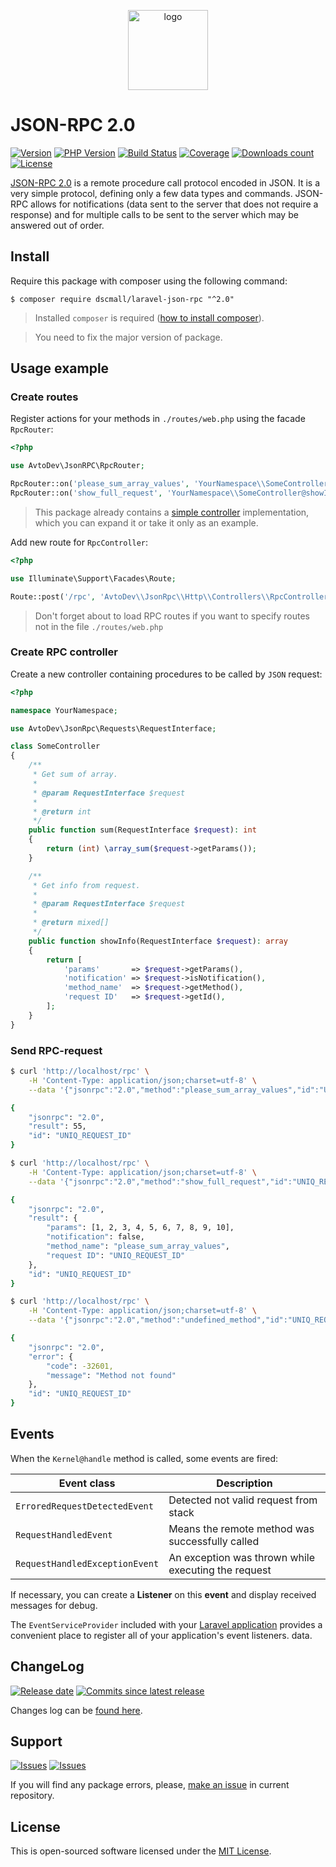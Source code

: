 <p align="center">
  <img src="https://hsto.org/webt/lj/s8/ev/ljs8evshzjvuhkmj_325uqycvu8.png" width="128" alt="logo"/>
</p>

# JSON-RPC 2.0

[![Version][badge_packagist_version]][link_packagist]
[![PHP Version][badge_php_version]][link_packagist]
[![Build Status][badge_build_status]][link_build_status]
[![Coverage][badge_coverage]][link_coverage]
[![Downloads count][badge_downloads_count]][link_packagist]
[![License][badge_license]][link_license]

[JSON-RPC 2.0] is a remote procedure call protocol encoded in JSON. It is a very simple protocol, defining only a few data types and commands. JSON-RPC allows for notifications (data sent to the server that does not require a response) and for multiple calls to be sent to the server which may be answered out of order.

## Install

Require this package with composer using the following command:

```shell
$ composer require dscmall/laravel-json-rpc "^2.0"
```

> Installed `composer` is required ([how to install composer][getcomposer]).

> You need to fix the major version of package.

## Usage example

### Create routes

Register actions for your methods in `./routes/web.php` using the facade `RpcRouter`:

```php
<?php

use AvtoDev\JsonRPC\RpcRouter;

RpcRouter::on('please_sum_array_values', 'YourNamespace\\SomeController@sum');
RpcRouter::on('show_full_request', 'YourNamespace\\SomeController@showInfo');
```

> This package already contains a [simple controller](./src/Http/Controllers/RpcController.php) implementation, which you can expand it or take it only as an example.

Add new route for `RpcController`:

```php
<?php

use Illuminate\Support\Facades\Route;

Route::post('/rpc', 'AvtoDev\\JsonRpc\\Http\\Controllers\\RpcController');
```

> Don't forget about to load RPC routes if you want to specify routes not in the file `./routes/web.php`

### Create RPC controller

Create a new controller containing procedures to be called by `JSON` request:

```php
<?php

namespace YourNamespace;

use AvtoDev\JsonRpc\Requests\RequestInterface;

class SomeController
{
    /**
     * Get sum of array.
     *
     * @param RequestInterface $request
     *
     * @return int
     */
    public function sum(RequestInterface $request): int
    {
        return (int) \array_sum($request->getParams());
    }

    /**
     * Get info from request.
     *
     * @param RequestInterface $request
     *
     * @return mixed[]
     */
    public function showInfo(RequestInterface $request): array
    {
        return [
            'params'       => $request->getParams(),
            'notification' => $request->isNotification(),
            'method_name'  => $request->getMethod(),
            'request ID'   => $request->getId(),
        ];
    }
}
```

### Send RPC-request

```bash
$ curl 'http://localhost/rpc' \
    -H 'Content-Type: application/json;charset=utf-8' \
    --data '{"jsonrpc":"2.0","method":"please_sum_array_values","id":"UNIQ_REQUEST_ID","params":[1,2,3,4,5,6,7,8,9,10]}'

{
    "jsonrpc": "2.0",
    "result": 55,
    "id": "UNIQ_REQUEST_ID"
}
```

```bash
$ curl 'http://localhost/rpc' \
    -H 'Content-Type: application/json;charset=utf-8' \
    --data '{"jsonrpc":"2.0","method":"show_full_request","id":"UNIQ_REQUEST_ID","params":[1,2,3,4,5,6,7,8,9,10]}'

{
    "jsonrpc": "2.0",
    "result": {
        "params": [1, 2, 3, 4, 5, 6, 7, 8, 9, 10],
        "notification": false,
        "method_name": "please_sum_array_values",
        "request ID": "UNIQ_REQUEST_ID"
    },
    "id": "UNIQ_REQUEST_ID"
}
```

```bash
$ curl 'http://localhost/rpc' \
    -H 'Content-Type: application/json;charset=utf-8' \
    --data '{"jsonrpc":"2.0","method":"undefined_method","id":"UNIQ_REQUEST_ID"}'

{
    "jsonrpc": "2.0",
    "error": {
        "code": -32601,
        "message": "Method not found"
    },
    "id": "UNIQ_REQUEST_ID"
}
```

## Events

When the `Kernel@handle` method is called, some events are fired:

Event class                     | Description
------------------------------- | -----------
`ErroredRequestDetectedEvent`   | Detected not valid request from stack
`RequestHandledEvent`           | Means the remote method was successfully called
`RequestHandledExceptionEvent`  | An exception was thrown while executing the request

If necessary, you can create a **Listener** on this **event** and display received messages for debug.

The `EventServiceProvider` included with your [Laravel application](https://laravel.com/docs/events) provides a convenient place to register all of your application's event listeners.
 data.

## ChangeLog

[![Release date][badge_release_date]][link_releases]
[![Commits since latest release][badge_commits_since_release]][link_commits]

Changes log can be [found here][link_changes_log].

## Support

[![Issues][badge_issues]][link_issues]
[![Issues][badge_pulls]][link_pulls]

If you will find any package errors, please, [make an issue][link_create_issue] in current repository.

## License

This is open-sourced software licensed under the [MIT License][link_license].

[badge_packagist_version]:https://img.shields.io/packagist/v/avto-dev/json-rpc-laravel.svg?maxAge=180
[badge_php_version]:https://img.shields.io/packagist/php-v/avto-dev/json-rpc-laravel.svg?longCache=true
[badge_build_status]:https://img.shields.io/github/workflow/status/avto-dev/json-rpc-laravel/tests/master
[badge_coverage]:https://img.shields.io/codecov/c/github/avto-dev/json-rpc-laravel/master.svg?maxAge=60
[badge_downloads_count]:https://img.shields.io/packagist/dt/avto-dev/json-rpc-laravel.svg?maxAge=180
[badge_license]:https://img.shields.io/packagist/l/avto-dev/json-rpc-laravel.svg?longCache=true
[badge_release_date]:https://img.shields.io/github/release-date/avto-dev/json-rpc-laravel.svg?style=flat-square&maxAge=180
[badge_commits_since_release]:https://img.shields.io/github/commits-since/avto-dev/json-rpc-laravel/latest.svg?style=flat-square&maxAge=180
[badge_issues]:https://img.shields.io/github/issues/avto-dev/json-rpc-laravel.svg?style=flat-square&maxAge=180
[badge_pulls]:https://img.shields.io/github/issues-pr/avto-dev/json-rpc-laravel.svg?style=flat-square&maxAge=180
[link_releases]:https://github.com/avto-dev/json-rpc-laravel/releases
[link_packagist]:https://packagist.org/packages/avto-dev/json-rpc-laravel
[link_build_status]:https://github.com/avto-dev/json-rpc-laravel/actions
[link_coverage]:https://codecov.io/gh/avto-dev/json-rpc-laravel/
[link_changes_log]:https://github.com/avto-dev/json-rpc-laravel/blob/master/CHANGELOG.md
[link_issues]:https://github.com/avto-dev/json-rpc-laravel/issues
[link_create_issue]:https://github.com/avto-dev/json-rpc-laravel/issues/new/choose
[link_commits]:https://github.com/avto-dev/json-rpc-laravel/commits
[link_pulls]:https://github.com/avto-dev/json-rpc-laravel/pulls
[link_license]:https://github.com/avto-dev/json-rpc-laravel/blob/master/LICENSE
[getcomposer]:https://getcomposer.org/download/
[JSON-RPC 2.0]:https://www.jsonrpc.org/specification
